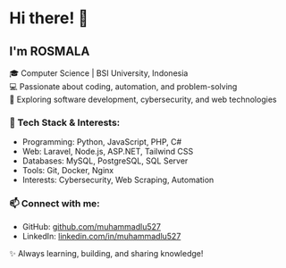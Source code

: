 # Hi there! 👋

## I'm ROSMALA
🎓 Computer Science | BSI University, Indonesia  
💻 Passionate about coding, automation, and problem-solving  
🚀 Exploring software development, cybersecurity, and web technologies  

### 🔧 Tech Stack & Interests:
- Programming: Python, JavaScript, PHP, C#
- Web: Laravel, Node.js, ASP.NET, Tailwind CSS
- Databases: MySQL, PostgreSQL, SQL Server
- Tools: Git, Docker, Nginx
- Interests: Cybersecurity, Web Scraping, Automation

### 📫 Connect with me:
- GitHub: [github.com/muhammadlu527](https://github.com/muhammadlu527)
- LinkedIn: [linkedin.com/in/muhammadlu527](https://linkedin.com/in/muhammadlu527)

✨ Always learning, building, and sharing knowledge!
